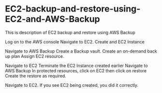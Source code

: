 # EC2-backup-and-restore-using-EC2-and-AWS-Backup
This is description of EC2 backup and restore using AWS Backup

Log on to the AWS console
Navigate to EC2.
Create and EC2 Instance

Navigate to AWS Backup
Create a Backup vault.
Create an on-demand back up plan
Assign EC2 resource.

Navigate to EC2 
Terminate the EC2 Instance created earlier
Navigate to AWS Backup
In protected resources, click on EC2 then click on restore
Create the restore as required.

Navigate to EC2.
If you see EC2 being created, you did it correctly.
